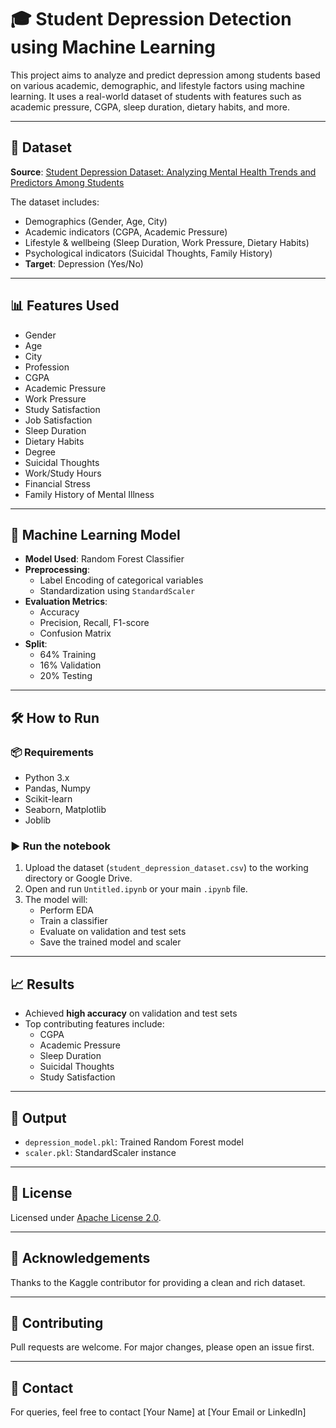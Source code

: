 # 🎓 Student Depression Detection using Machine Learning

This project aims to analyze and predict depression among students based on various academic, demographic, and lifestyle factors using machine learning. It uses a real-world dataset of students with features such as academic pressure, CGPA, sleep duration, dietary habits, and more.

---

## 📁 Dataset

**Source**: [Student Depression Dataset: Analyzing Mental Health Trends and Predictors Among Students](https://www.kaggle.com/datasets/adilshamim8/student-depression-dataset)

The dataset includes:
- Demographics (Gender, Age, City)
- Academic indicators (CGPA, Academic Pressure)
- Lifestyle & wellbeing (Sleep Duration, Work Pressure, Dietary Habits)
- Psychological indicators (Suicidal Thoughts, Family History)
- **Target**: Depression (Yes/No)

---

## 📊 Features Used

- Gender  
- Age  
- City  
- Profession  
- CGPA  
- Academic Pressure  
- Work Pressure  
- Study Satisfaction  
- Job Satisfaction  
- Sleep Duration  
- Dietary Habits  
- Degree  
- Suicidal Thoughts  
- Work/Study Hours  
- Financial Stress  
- Family History of Mental Illness  

---

## 🧠 Machine Learning Model

- **Model Used**: Random Forest Classifier  
- **Preprocessing**:
  - Label Encoding of categorical variables
  - Standardization using `StandardScaler`
- **Evaluation Metrics**:
  - Accuracy
  - Precision, Recall, F1-score
  - Confusion Matrix
- **Split**:
  - 64% Training
  - 16% Validation
  - 20% Testing

---

## 🛠️ How to Run

### 📦 Requirements

- Python 3.x
- Pandas, Numpy
- Scikit-learn
- Seaborn, Matplotlib
- Joblib

### ▶️ Run the notebook

1. Upload the dataset (`student_depression_dataset.csv`) to the working directory or Google Drive.
2. Open and run `Untitled.ipynb` or your main `.ipynb` file.
3. The model will:
   - Perform EDA
   - Train a classifier
   - Evaluate on validation and test sets
   - Save the trained model and scaler

---

## 📈 Results

- Achieved **high accuracy** on validation and test sets
- Top contributing features include:
  - CGPA
  - Academic Pressure
  - Sleep Duration
  - Suicidal Thoughts
  - Study Satisfaction

---

## 💾 Output

- `depression_model.pkl`: Trained Random Forest model
- `scaler.pkl`: StandardScaler instance

---

## 📄 License

Licensed under [Apache License 2.0](https://www.apache.org/licenses/LICENSE-2.0).

---

## 🙏 Acknowledgements

Thanks to the Kaggle contributor for providing a clean and rich dataset.

---

## 🤝 Contributing

Pull requests are welcome. For major changes, please open an issue first.

---

## 💬 Contact

For queries, feel free to contact [Your Name] at [Your Email or LinkedIn]
